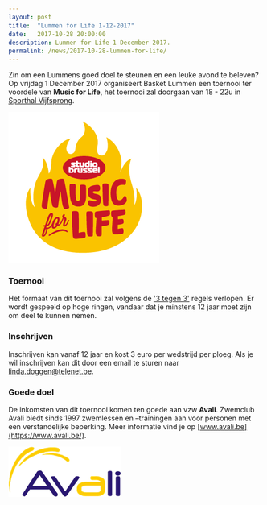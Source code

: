 ```yaml
---
layout: post
title:  "Lummen for Life 1-12-2017"
date:   2017-10-28 20:00:00
description: Lummen for Life 1 December 2017.
permalink: /news/2017-10-28-lummen-for-life/
---
```

Zin om een Lummens goed doel te steunen en een leuke avond te beleven? Op vrijdag 1 December 2017 organiseert Basket Lummen een toernooi ter voordele van **Music for Life**, het toernooi zal doorgaan van 18 - 22u in [Sporthal Vijfsprong](/club/sporthal/).

![Music for Life](/news/img/musicforlife.png)

### Toernooi

Het formaat van dit toernooi zal volgens de ['3 tegen 3'](http://www.basketbal.vlaanderen/competitie/3x3) regels verlopen. 
Er wordt gespeeld op hoge ringen, vandaar dat je minstens 12 jaar moet zijn om deel te kunnen nemen.

### Inschrijven

Inschrijven kan vanaf 12 jaar en kost 3 euro per wedstrijd per ploeg. Als je wil inschrijven kan dit door een email te sturen naar [linda.doggen@telenet.be](mailto://linda.doggen@telenet.be).

### Goede doel

De inkomsten van dit toernooi komen ten goede aan vzw **Avali**. Zwemclub Avali biedt sinds 1997 zwemlessen en –trainingen aan voor personen met een verstandelijke beperking. Meer informatie vind je op [www.avali.be](https://www.avali.be/).

![Avali](/news/img/avali.png)
